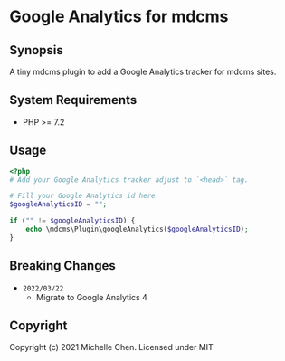 # Google Analytics for mdcms

## Synopsis

A tiny mdcms plugin to add a Google Analytics tracker for mdcms sites.

## System Requirements

* PHP >= 7.2

## Usage

```php
<?php
# Add your Google Analytics tracker adjust to `<head>` tag.

# Fill your Google Analytics id here.
$googleAnalyticsID = "";

if ("" != $googleAnalyticsID) {
    echo \mdcms\Plugin\googleAnalytics($googleAnalyticsID);
}
```

## Breaking Changes

* `2022/03/22`
  * Migrate to Google Analytics 4

## Copyright

Copyright (c) 2021 Michelle Chen. Licensed under MIT
